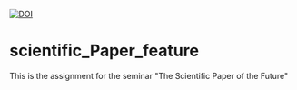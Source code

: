 [![DOI](https://zenodo.org/badge/369705608.svg)](https://zenodo.org/badge/latestdoi/369705608)

# scientific_Paper_feature
This is the assignment for the seminar "The Scientific Paper of the Future"
